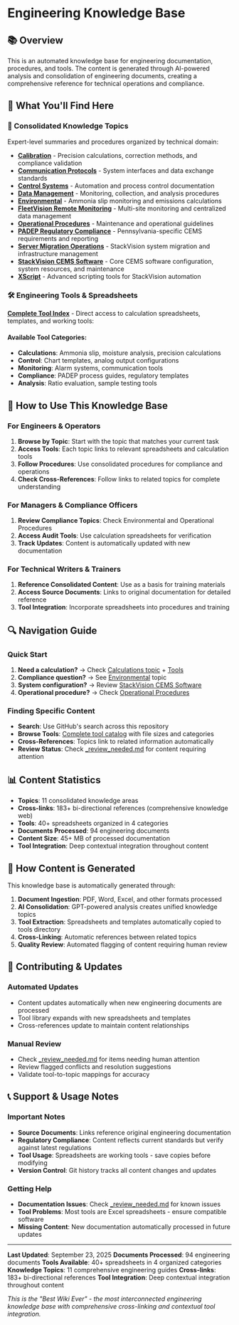 # Engineering Knowledge Base

## 📚 Overview

This is an automated knowledge base for engineering documentation, procedures, and tools. The content is generated through AI-powered analysis and consolidation of engineering documents, creating a comprehensive reference for technical operations and compliance.

## 🎯 What You'll Find Here

### 📖 Consolidated Knowledge Topics
Expert-level summaries and procedures organized by technical domain:
- **[Calibration](topics/Calibration.md)** - Precision calculations, correction methods, and compliance validation
- **[Communication Protocols](topics/Communication_Protocols.md)** - System interfaces and data exchange standards
- **[Control Systems](topics/Control_Systems.md)** - Automation and process control documentation
- **[Data Management](topics/Data_Management.md)** - Monitoring, collection, and analysis procedures
- **[Environmental](topics/Environmental.md)** - Ammonia slip monitoring and emissions calculations
- **[FleetVision Remote Monitoring](topics/FleetVision_Remote_Monitoring.md)** - Multi-site monitoring and centralized data management
- **[Operational Procedures](topics/Operational_Procedures.md)** - Maintenance and operational guidelines
- **[PADEP Regulatory Compliance](topics/PADEP_Regulatory_Compliance.md)** - Pennsylvania-specific CEMS requirements and reporting
- **[Server Migration Operations](topics/Server_Migration_Operations.md)** - StackVision system migration and infrastructure management
- **[StackVision CEMS Software](topics/StackVision_CEMS_Software.md)** - Core CEMS software configuration, system resources, and maintenance
- **[XScript](topics/XScript.md)** - Advanced scripting tools for StackVision automation

### 🛠️ Engineering Tools & Spreadsheets
**[Complete Tool Index](tools/README.md)** - Direct access to calculation spreadsheets, templates, and working tools:

#### Available Tool Categories:
- **Calculations**: Ammonia slip, moisture analysis, precision calculations
- **Control**: Chart templates, analog output configurations
- **Monitoring**: Alarm systems, communication tools
- **Compliance**: PADEP process guides, regulatory templates
- **Analysis**: Ratio evaluation, sample testing tools

## 🚀 How to Use This Knowledge Base

### For Engineers & Operators
1. **Browse by Topic**: Start with the topic that matches your current task
2. **Access Tools**: Each topic links to relevant spreadsheets and calculation tools
3. **Follow Procedures**: Use consolidated procedures for compliance and operations
4. **Check Cross-References**: Follow links to related topics for complete understanding

### For Managers & Compliance Officers
1. **Review Compliance Topics**: Check Environmental and Operational Procedures
2. **Access Audit Tools**: Use calculation spreadsheets for verification
3. **Track Updates**: Content is automatically updated with new documentation

### For Technical Writers & Trainers
1. **Reference Consolidated Content**: Use as a basis for training materials
2. **Access Source Documents**: Links to original documentation for detailed reference
3. **Tool Integration**: Incorporate spreadsheets into procedures and training

## 🔍 Navigation Guide

### Quick Start
1. **Need a calculation?** → Check [Calculations topic](topics/Calibration.md) + [Tools](tools/README.md)
2. **Compliance question?** → See [Environmental](topics/Environmental.md) topic
3. **System configuration?** → Review [StackVision CEMS Software](topics/StackVision_CEMS_Software.md)
4. **Operational procedure?** → Check [Operational Procedures](topics/Operational_Procedures.md)

### Finding Specific Content
- **Search**: Use GitHub's search across this repository
- **Browse Tools**: [Complete tool catalog](tools/README.md) with file sizes and categories
- **Cross-References**: Topics link to related information automatically
- **Review Status**: Check [_review_needed.md](_review_needed.md) for content requiring attention

## 📊 Content Statistics

- **Topics**: 11 consolidated knowledge areas
- **Cross-links**: 183+ bi-directional references (comprehensive knowledge web)
- **Tools**: 40+ spreadsheets organized in 4 categories
- **Documents Processed**: 94 engineering documents
- **Content Size**: 45+ MB of processed documentation
- **Tool Integration**: Deep contextual integration throughout content

## 🤖 How Content is Generated

This knowledge base is automatically generated through:
1. **Document Ingestion**: PDF, Word, Excel, and other formats processed
2. **AI Consolidation**: GPT-powered analysis creates unified knowledge topics
3. **Tool Extraction**: Spreadsheets and templates automatically copied to tools directory
4. **Cross-Linking**: Automatic references between related topics
5. **Quality Review**: Automated flagging of content requiring human review

## 📝 Contributing & Updates

### Automated Updates
- Content updates automatically when new engineering documents are processed
- Tool library expands with new spreadsheets and templates
- Cross-references update to maintain content relationships

### Manual Review
- Check [_review_needed.md](_review_needed.md) for items needing human attention
- Review flagged conflicts and resolution suggestions
- Validate tool-to-topic mappings for accuracy

## 📞 Support & Usage Notes

### Important Notes
- **Source Documents**: Links reference original engineering documentation
- **Regulatory Compliance**: Content reflects current standards but verify against latest regulations
- **Tool Usage**: Spreadsheets are working tools - save copies before modifying
- **Version Control**: Git history tracks all content changes and updates

### Getting Help
- **Documentation Issues**: Check [_review_needed.md](_review_needed.md) for known issues
- **Tool Problems**: Most tools are Excel spreadsheets - ensure compatible software
- **Missing Content**: New documentation automatically processed in future updates

---

**Last Updated**: September 23, 2025
**Documents Processed**: 94 engineering documents
**Tools Available**: 40+ spreadsheets in 4 organized categories
**Knowledge Topics**: 11 comprehensive engineering guides
**Cross-links**: 183+ bi-directional references
**Tool Integration**: Deep contextual integration throughout content

*This is the "Best Wiki Ever" - the most interconnected engineering knowledge base with comprehensive cross-linking and contextual tool integration.*
